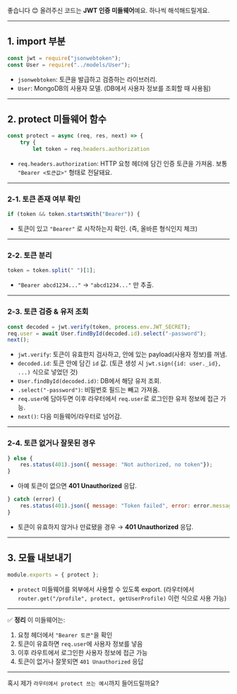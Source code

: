 좋습니다 😊 올려주신 코드는 **JWT 인증 미들웨어**예요. 하나씩 해석해드릴게요.

---

## 1. import 부분

```js
const jwt = require("jsonwebtoken");
const User = require("../models/User");
```
* `jsonwebtoken`: 토큰을 발급하고 검증하는 라이브러리.
* `User`: MongoDB의 사용자 모델. (DB에서 사용자 정보를 조회할 때 사용됨)

---

## 2. protect 미들웨어 함수
```js
const protect = async (req, res, next) => {
    try {
        let token = req.headers.authorization
```
* `req.headers.authorization`: HTTP 요청 헤더에 담긴 인증 토큰을 가져옴.
  보통 `"Bearer <토큰값>"` 형태로 전달돼요.

---

### 2-1. 토큰 존재 여부 확인
```js
if (token && token.startsWith("Bearer")) {
```

* 토큰이 있고 `"Bearer"` 로 시작하는지 확인.
  (즉, 올바른 형식인지 체크)

---

### 2-2. 토큰 분리
```js
token = token.split(" ")[1];
```

* `"Bearer abcd1234..."` → `"abcd1234..."` 만 추출.

---

### 2-3. 토큰 검증 & 유저 조회
```js
const decoded = jwt.verify(token, process.env.JWT_SECRET);
req.user = await User.findById(decoded.id).select("-password");
next();
```

* `jwt.verify`: 토큰이 유효한지 검사하고, 안에 있는 payload(사용자 정보)를 꺼냄.
* `decoded.id`: 토큰 안에 담긴 `id` 값. (토큰 생성 시 `jwt.sign({id: user._id}, ...)` 식으로 넣었던 것)
* `User.findById(decoded.id)`: DB에서 해당 유저 조회.
* `.select("-password")`: 비밀번호 필드는 빼고 가져옴.
* `req.user`에 담아두면 이후 라우터에서 `req.user`로 로그인한 유저 정보에 접근 가능.
* `next()`: 다음 미들웨어/라우터로 넘어감.

---

### 2-4. 토큰 없거나 잘못된 경우

```js
} else {
    res.status(401).json({ message: "Not authorized, no token"});
}
```

* 아예 토큰이 없으면 **401 Unauthorized** 응답.

```js
} catch (error) {
    res.status(401).json({ message: "Token failed", error: error.message});
}
```

* 토큰이 유효하지 않거나 만료됐을 경우 → **401 Unauthorized** 응답.

---

## 3. 모듈 내보내기

```js
module.exports = { protect };
```

* `protect` 미들웨어를 외부에서 사용할 수 있도록 export.
  (라우터에서 `router.get("/profile", protect, getUserProfile)` 이런 식으로 사용 가능)

---

✅ **정리**
이 미들웨어는:

1. 요청 헤더에서 `"Bearer 토큰"`을 확인
2. 토큰이 유효하면 `req.user`에 사용자 정보를 넣음
3. 이후 라우트에서 로그인한 사용자 정보에 접근 가능
4. 토큰이 없거나 잘못되면 `401 Unauthorized` 응답

---

혹시 제가 `라우터에서 protect 쓰는 예시`까지 들어드릴까요?
